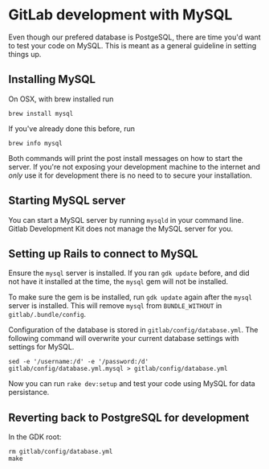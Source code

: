 # GitLab development with MySQL

Even though our prefered database is PostgeSQL, there are time you'd want to test your code on MySQL. This is meant as a general guideline in setting things up.

## Installing MySQL

On OSX, with brew installed run

```
brew install mysql
```

If you've already done this before, run

```
brew info mysql
```

Both commands will print the post install messages on how to start the server. If you're not exposing your development machine to the internet and _only_ use it for development there is no need to to secure your installation.

## Starting MySQL server

You can start a MySQL server by running `mysqld` in your command line.
Gitlab Development Kit does not manage the MySQL server for you.

## Setting up Rails to connect to MySQL

Ensure the `mysql` server is installed. If you ran `gdk update`
before, and did not have it installed at the time, the `mysql` gem
will not be installed.

To make sure the gem is be installed, run `gdk update` again after the
`mysql` server is installed. This will remove `mysql` from
`BUNDLE_WITHOUT` in `gitlab/.bundle/config`.

Configuration of the database is stored in
`gitlab/config/database.yml`. The following command will overwrite
your current database settings with settings for MySQL.

```
sed -e '/username:/d' -e '/password:/d' gitlab/config/database.yml.mysql > gitlab/config/database.yml
```

Now you can run `rake dev:setup` and test your code using MySQL for data persistance.

## Reverting back to PostgreSQL for development

In the GDK root:

```
rm gitlab/config/database.yml
make
```
